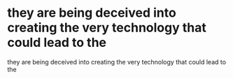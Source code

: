 # they are being deceived into creating the very technology that could lead to the

they are being deceived into creating the very technology that could lead to the